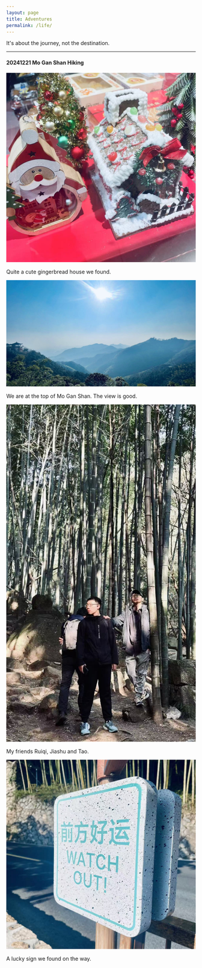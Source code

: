 ```yaml
---
layout: page
title: Adventures
permalink: /life/
---
```


<div class="posts-intro">
  <p class="blog-desc">It's about the journey, not the destination.</p>
  <hr class="intro-divider"/>
</div>

<section class="pinterest-gallery">
  <h4> 20241221 Mo Gan Shan Hiking</h4>
  <div class="gallery-grid">
    <div class="gallery-item">
      <img src="/public/img/gallery/20241223_items_1.jpg" alt="Gingerbread house" />
      <div class="gallery-overlay">
        <p>Quite a cute gingerbread house we found.</p>
      </div>
    </div>
    <div class="gallery-item">
      <img src="/public/img/gallery/20241223_items_2.jpg" alt="At the top of Mo Gan Shan" />
      <div class="gallery-overlay">
        <p>We are at the top of Mo Gan Shan. The view is good.</p>
      </div>
    </div>
    <div class="gallery-item">
      <img src="/public/img/gallery/20241223_items_3.jpg" alt="Ruiqi, Jiashu and Tao" />
      <div class="gallery-overlay">
        <p>My friends Ruiqi, Jiashu and Tao.</p>
      </div>
    </div>
    <div class="gallery-item">
      <img src="/public/img/gallery/20241223_items_4.jpg" alt="Lucky sign" />
      <div class="gallery-overlay">
        <p>A lucky sign we found on the way.</p>
      </div>
    </div>
    <!-- Add more gallery items as needed -->
  </div>
</section>
